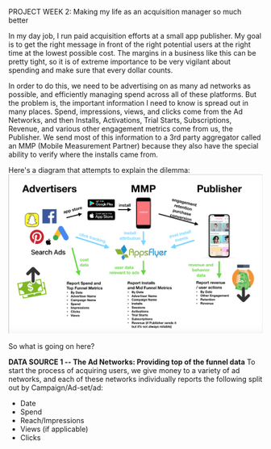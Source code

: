 PROJECT WEEK 2: Making my life as an acquisition manager so much better

In my day job, I run paid acquisition efforts at a small app publisher. My goal is to get the right message in front of the right potential users at the right time at the lowest possible cost. The margins in a business like this can be pretty tight, so it is of extreme importance to be very vigilant about spending and make sure that every dollar counts. 

In order to do this, we need to be advertising on as many ad networks as possible, and efficiently managing spend across all of these platforms. But the problem is, the important information I need to know is spread out in many places. Spend, impressions, views, and clicks come from the Ad Networks, and then Installs, Activations, Trial Starts, Subscriptions, Revenue, and various other engagement metrics come from us, the Publisher. We send most of this information to a 3rd party aggregator called an MMP (Mobile Measurement Partner) because they also have the special ability to verify where the installs came from.

Here's a diagram that attempts to explain the dilemma:
![Acquisition Managers Dilemma](https://github.com/EfficiencyJunky/UCB_DataBootcamp_Homework_repo/blob/master/13-Project_Week_2/Resources/acquisition_managers_dillemma.png?raw=true)

So what is going on here?

**DATA SOURCE 1 -- The Ad Networks: Providing top of the funnel data**
To start the process of acquiring users, we give money to a variety of ad networks, and each of these networks individually reports the following split out by Campaign/Ad-set/ad:

 - Date
 - Spend
 - Reach/Impressions
 - Views (if applicable)
 - Clicks

<!--stackedit_data:
eyJoaXN0b3J5IjpbLTE1NDgzMTEzMTksLTEwODA5MzgxMjhdfQ
==
-->